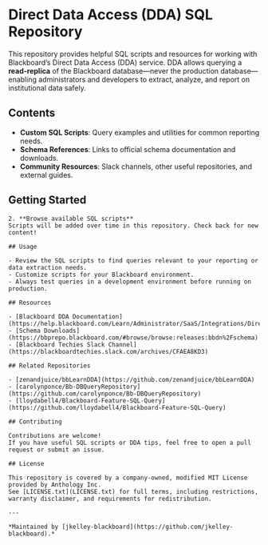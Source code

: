# Direct Data Access (DDA) SQL Repository

This repository provides helpful SQL scripts and resources for working with Blackboard’s Direct Data Access (DDA) service. DDA allows querying a **read-replica** of the Blackboard database—never the production database—enabling administrators and developers to extract, analyze, and report on institutional data safely.

## Contents

- **Custom SQL Scripts**: Query examples and utilities for common reporting needs.
- **Schema References**: Links to official schema documentation and downloads.
- **Community Resources**: Slack channels, other useful repositories, and external guides.

## Getting Started

   ```
2. **Browse available SQL scripts**  
   Scripts will be added over time in this repository. Check back for new content!

## Usage

- Review the SQL scripts to find queries relevant to your reporting or data extraction needs.
- Customize scripts for your Blackboard environment.
- Always test queries in a development environment before running on production.

## Resources

- [Blackboard DDA Documentation](https://help.blackboard.com/Learn/Administrator/SaaS/Integrations/Direct_Data_Access)
- [Schema Downloads](https://bbprepo.blackboard.com/#browse/browse:releases:bbdn%2Fschema)
- [Blackboard Techies Slack Channel](https://blackboardtechies.slack.com/archives/CFAEA8KD3)

## Related Repositories

- [zenandjuice/bbLearnDDA](https://github.com/zenandjuice/bbLearnDDA)
- [carolynponce/Bb-DBQueryRepository](https://github.com/carolynponce/Bb-DBQueryRepository)
- [lloydabell4/Blackboard-Feature-SQL-Query](https://github.com/lloydabell4/Blackboard-Feature-SQL-Query)

## Contributing

Contributions are welcome!  
If you have useful SQL scripts or DDA tips, feel free to open a pull request or submit an issue.

## License

This repository is covered by a company-owned, modified MIT License provided by Anthology Inc.  
See [LICENSE.txt](LICENSE.txt) for full terms, including restrictions, warranty disclaimer, and requirements for redistribution.

---

*Maintained by [jkelley-blackboard](https://github.com/jkelley-blackboard).*